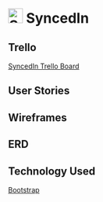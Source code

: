 # <img src="https://creazilla-store.fra1.digitaloceanspaces.com/icons/7832288/refresh-icon-md.png" alt="SyncedIn Logo" width="30"/> SyncedIn 


## Trello
[SyncedIn Trello Board](https://trello.com/b/9JXfmceJ/syncedin)

## User Stories

## Wireframes

## ERD

## Technology Used
[Bootstrap](https://getbootstrap.com/docs/5.3/getting-started/introduction/)
